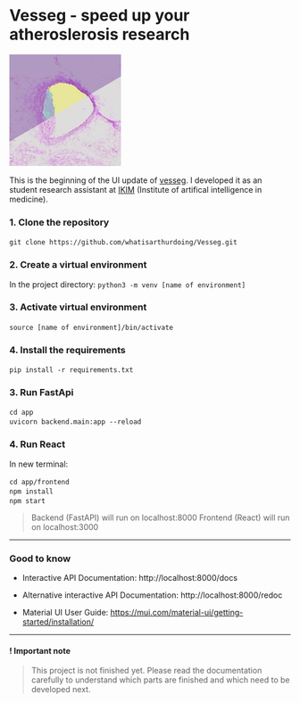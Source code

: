 # Vesseg - speed up your atheroslerosis research

![vesseg logo](./app/frontend/src/img/Logo.png)

This is the beginning of the UI update of [vesseg](https://github.com/jacobmatthewmurray/vesseg). I developed it as an student research assistant at [IKIM](https://mml.ikim.nrw/) (Institute of artifical intelligence in medicine).

### 1. Clone the repository

`git clone https://github.com/whatisarthurdoing/Vesseg.git`
### 2. Create a virtual environment

In the project directory:
`python3 -m venv [name of environment]`
### 3. Activate virtual environment

`source [name of environment]/bin/activate`
### 4. Install the requirements

`pip install -r requirements.txt`
### 3. Run FastApi

`cd app`\
`uvicorn backend.main:app --reload`

### 4. Run React

In new terminal: 

`cd app/frontend`\
`npm install`\
`npm start`


>Backend (FastAPI) will run on localhost:8000
>Frontend (React) will run on localhost:3000


---
### Good to know

- Interactive API Documentation:
http://localhost:8000/docs

- Alternative interactive API Documentation:
http://localhost:8000/redoc

-  Material UI User Guide: https://mui.com/material-ui/getting-started/installation/

---
#### ! Important note
>This project is not finished yet. Please read the documentation carefully to understand which parts are finished and which need to be developed next.